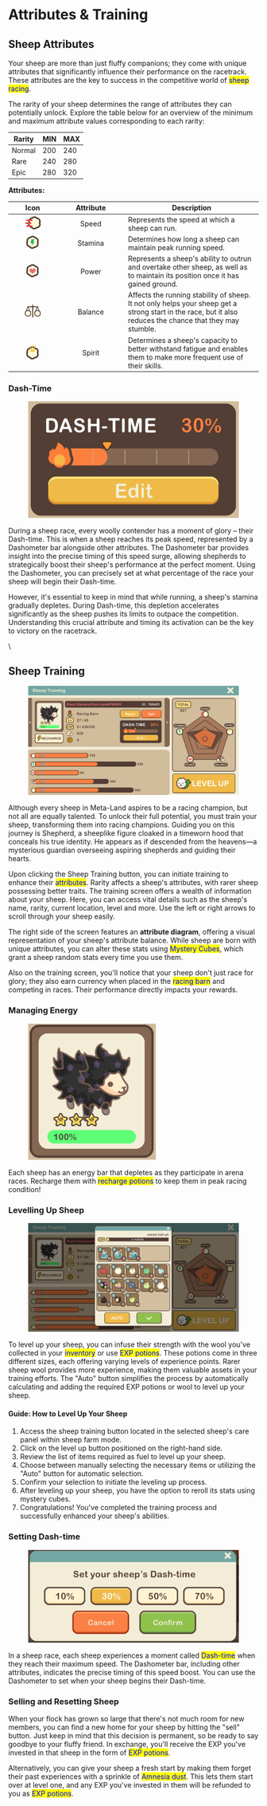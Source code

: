 # Attributes & Training

## **Sheep Attributes**

Your sheep are more than just fluffy companions; they come with unique attributes that significantly influence their performance on the racetrack. These attributes are the key to success in the competitive world of <mark style="color:blue;">sheep racing</mark>.



The rarity of your sheep determines the range of attributes they can potentially unlock. Explore the table below for an overview of the minimum and maximum attribute values corresponding to each rarity:

| Rarity | MIN | MAX |
| ------ | --- | --- |
| Normal | 200 | 240 |
| Rare   | 240 | 280 |
| Epic   | 280 | 320 |



**Attributes:**

<table><thead><tr><th width="84" align="center">Icon</th><th width="122" align="center">Attribute</th><th>Description</th></tr></thead><tbody><tr><td align="center"><img src="../../.gitbook/assets/icon_st_speed.png" alt=""></td><td align="center">Speed</td><td>Represents the speed at which a sheep can run.</td></tr><tr><td align="center"><img src="../../.gitbook/assets/icon_st_stamina (1).png" alt=""></td><td align="center">Stamina</td><td>Determines how long a sheep can maintain peak running speed.</td></tr><tr><td align="center"><img src="../../.gitbook/assets/icon_st_power.png" alt=""></td><td align="center">Power</td><td>Represents a sheep's ability to outrun and overtake other sheep, as well as to maintain its position once it has gained ground.</td></tr><tr><td align="center"><img src="../../.gitbook/assets/icon_st_balance.png" alt=""></td><td align="center">Balance</td><td>Affects the running stability of sheep. It not only helps your sheep get a strong start in the race, but it also reduces the chance that they may stumble.</td></tr><tr><td align="center"><img src="../../.gitbook/assets/icon_st_mentality.png" alt=""></td><td align="center">Spirit</td><td>Determines a sheep's capacity to better withstand fatigue and enables them to make more frequent use of their skills.</td></tr></tbody></table>

###

### **Dash-Time**

<figure><img src="../../.gitbook/assets/Dash.png" alt=""><figcaption></figcaption></figure>

During a sheep race, every woolly contender has a moment of glory – their Dash-time. This is when a sheep reaches its peak speed, represented by a Dashometer bar alongside other attributes. The Dashometer bar provides insight into the precise timing of this speed surge, allowing shepherds to strategically boost their sheep's performance at the perfect moment. Using the Dashometer, you can precisely set at what percentage of the race your sheep will begin their Dash-time.



However, it's essential to keep in mind that while running, a sheep's stamina gradually depletes. During Dash-time, this depletion accelerates significantly as the sheep pushes its limits to outpace the competition. Understanding this crucial attribute and timing its activation can be the key to victory on the racetrack.

\


## Sheep Training&#x20;

<figure><img src="../../.gitbook/assets/Training.png" alt=""><figcaption></figcaption></figure>

Although every sheep in Meta-Land aspires to be a racing champion, but not all are equally talented. To unlock their full potential, you must train your sheep, transforming them into racing champions. Guiding you on this journey is Shepherd, a sheeplike figure cloaked in a timeworn hood that conceals his true identity. He appears as if descended from the heavens—a mysterious guardian overseeing aspiring shepherds and guiding their hearts.



Upon clicking the Sheep Training button, you can initiate training to enhance their <mark style="color:blue;">attributes</mark>. Rarity affects a sheep's attributes, with rarer sheep possessing better traits. The training screen offers a wealth of information about your sheep. Here, you can access vital details such as the sheep's name, rarity, current location, level and more. Use the left or right arrows to scroll through your sheep easily.



The right side of the screen features an **attribute diagram**, offering a visual representation of your sheep's attribute balance. While sheep are born with unique attributes, you can alter these stats using <mark style="color:blue;">Mystery Cubes</mark>, which grant a sheep random stats every time you use them.



Also on the training screen, you'll notice that your sheep don't just race for glory; they also earn currency when placed in the <mark style="color:blue;">racing barn</mark> and competing in races. Their performance directly impacts your rewards.



### **Managing Energy**

<figure><img src="../../.gitbook/assets/energy.png" alt="" width="257"><figcaption></figcaption></figure>

Each sheep has an energy bar that depletes as they participate in arena races. Recharge them with <mark style="color:blue;">recharge potions</mark> to keep them in peak racing condition!



### Levelling Up Sheep

<figure><img src="../../.gitbook/assets/Untitled (45).png" alt=""><figcaption></figcaption></figure>

To level up your sheep, you can infuse their strength with the wool you've collected in your <mark style="color:blue;">inventory</mark> or use <mark style="color:blue;">EXP potions</mark>. These potions come in three different sizes, each offering varying levels of experience points. Rarer sheep wool provides more experience, making them valuable assets in your training efforts. The "Auto" button simplifies the process by automatically calculating and adding the required EXP potions or wool to level up your sheep.



#### **Guide: How to Level Up Your Sheep**

1. Access the sheep training button located in the selected sheep's care panel within sheep farm mode.
2. Click on the level up button positioned on the right-hand side.
3. Review the list of items required as fuel to level up your sheep.
4. Choose between manually selecting the necessary items or utilizing the "Auto" button for automatic selection.
5. Confirm your selection to initiate the leveling up process.
6. After leveling up your sheep, you have the option to reroll its stats using mystery cubes.
7. Congratulations! You've completed the training process and successfully enhanced your sheep's abilities.



### **Setting Dash-time**

<figure><img src="../../.gitbook/assets/Untitled (17) (2).png" alt=""><figcaption></figcaption></figure>

In a sheep race, each sheep experiences a moment called <mark style="color:blue;">Dash-time</mark> when they reach their maximum speed. The Dashometer bar, including other attributes, indicates the precise timing of this speed boost. You can use the Dashometer to set when your sheep begins their Dash-time.



### **Selling and Resetting Sheep**

When your flock has grown so large that there's not much room for new members, you can find a new home for your sheep by hitting the "sell" button. Just keep in mind that this decision is permanent, so be ready to say goodbye to your fluffy friend. In exchange, you'll receive the EXP you've invested in that sheep in the form of <mark style="color:blue;">EXP potions</mark>.

Alternatively, you can give your sheep a fresh start by making them forget their past experiences with a sprinkle of <mark style="color:blue;">Amnesia dust</mark>. This lets them start over at level one, and any EXP you've invested in them will be refunded to you as <mark style="color:blue;">EXP potions</mark>.



